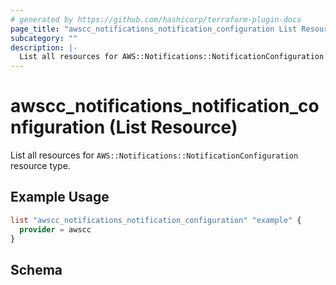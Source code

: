 ```yaml
---
# generated by https://github.com/hashicorp/terraform-plugin-docs
page_title: "awscc_notifications_notification_configuration List Resource - terraform-provider-awscc"
subcategory: ""
description: |-
  List all resources for AWS::Notifications::NotificationConfiguration resource type.
---
```


# awscc_notifications_notification_configuration (List Resource)

List all resources for `AWS::Notifications::NotificationConfiguration` resource type.

## Example Usage

```terraform
list "awscc_notifications_notification_configuration" "example" {
  provider = awscc
}
```

<!-- schema generated by tfplugindocs -->
## Schema
